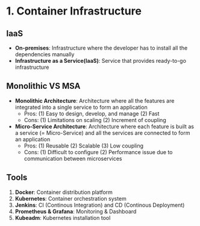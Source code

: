 # 1. Container Infrastructure

## IaaS

- **On-premises**: Infrastructure where the developer has to install all the dependencies manually
- **Infrastructure as a Service(IaaS)**: Service that provides ready-to-go infrastructure

## Monolithic VS MSA

- **Monolithic Architecture**: Architecture where all the features are integrated into a single service to form an application
    - Pros: (1) Easy to design, develop, and manage (2) Fast
    - Cons: (1) Limitations on scaling (2) Increment of coupling
- **Micro-Service Architecture**: Architecture where each feature is built as a service (= Micro-Service) and all the services are connected to form an application
    - Pros: (1) Reusable (2) Scalable (3) Low coupling
    - Cons: (1) Difficult to configure (2) Performance issue due to communication between microservices

## Tools

1. **Docker**: Container distribution platform
2. **Kubernetes**: Container orchestration system
3. **Jenkins**: CI (Continous Integration) and CD (Continous Deployment)
4. **Prometheus & Grafana**: Monitoring & Dashboard
5. **Kubeadm**: Kubernetes installation tool